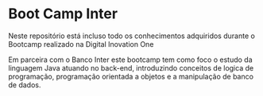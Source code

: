 # Boot Camp Inter

Neste repositório está incluso todo os conhecimentos adquiridos durante o Bootcamp realizado na Digital Inovation One

Em parceira com o Banco Inter este bootcamp tem como foco o estudo da linguagem Java atuando no back-end, introduzindo conceitos de logica de programação, programação orientada a objetos e a manipulação de banco de dados.
